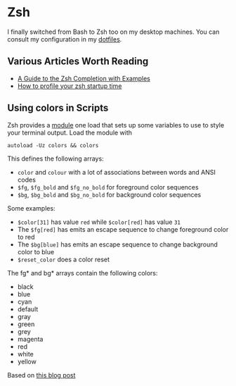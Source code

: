 # Zsh

I finally switched from Bash to Zsh too on my desktop machines. You can consult
my configuration in my [dotfiles](https://github.com/mrolli/dotfiles/tree/main/config/zsh).

## Various Articles Worth Reading

- [A Guide to the Zsh Completion with Examples](https://thevaluable.dev/zsh-completion-guide-examples/)
- [How to profile your zsh startup time](https://esham.io/2018/02/zsh-profiling)

## Using colors in Scripts

Zsh provides a [module](https://github.com/zsh-users/zsh/blob/master/Functions/Misc/colors)
one load that sets up some variables to use to style your terminal output. Load
the module with

    autoload -Uz colors && colors

This defines the following arrays:

- `color` and `colour` with a lot of associations between words and ANSI codes
- `$fg`, `$fg_bold` and `$fg_no_bold` for foreground color sequences
- `$bg`, `$bg_bold` and `$bg_no_bold` for background color sequences

Some examples:

- `$color[31]` has value `red` while `$color[red]` has value `31`
- The `$fg[red]` has emits an escape sequence to change foreground color to red
- The `$bg[blue]` has emits an escape sequence to change background color to
  blue
- `$reset_color` does a color reset

The fg\* and bg\* arrays contain the following colors:

- black
- blue
- cyan
- default
- gray
- green
- grey
- magenta
- red
- white
- yellow

Based on [this blog post](https://www.rockhoppertech.com/blog/zsh-using-color/)
